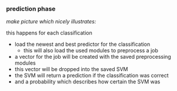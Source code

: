 ### prediction phase

*make picture which nicely illustrates:*

this happens for each classification
- load the newest and best predictor for the classification
  - this will also load the used modules to preprocess a job
- a vector for the job will be created with the saved preprocessing modules
- this vector will be dropped into the saved SVM
- the SVM will return a prediction if the classification was correct
- and a probability which describes how certain the SVM was
